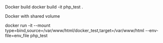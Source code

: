 
Docker build 
docker build -it php_test .

Docker with shared volume 

docker run -it --mount type=bind,source=/var/www/html/docker_test,target=/var/www/html  --env-file=env_file php_test 
